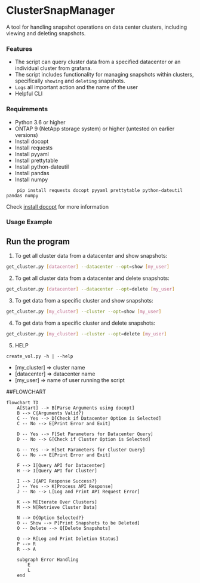 # ClusterSnapManager
A tool for handling snapshot operations on data center clusters, including viewing and deleting snapshots.


### Features
- The script can query cluster data from a specified datacenter or an individual cluster from grafana.
- The script includes functionality for managing snapshots within clusters, specifically `showing` and `deleting` snapshots.
- `Logs` all important action and the name of the user
- Helpful CLI

### Requirements
- Python 3.6 or higher
- ONTAP 9 (NetApp storage system) or higher (untested on earlier versions)
- Install docopt
- Install requests
- Install pyyaml
- Install prettytable
- Install python-dateutil
- Install pandas
- Install numpy

```bassh
    pip install requests docopt pyyaml prettytable python-dateutil pandas numpy

```
Check [install docopt](https://pypi.org/project/docopt/) for more information


### Usage Example
## Run the program


1. To get all cluster data from a datacenter and show snapshots:

```bash
get_cluster.py [datacenter] --datacenter --opt=show [my_user]

```  		
2. To get all cluster data from a datacenter and delete snapshots:

```bash
get_cluster.py [datacenter] --datacenter --opt=delete [my_user]

```  	
3. To get data from a specific cluster and show snapshots:

```bash
get_cluster.py [my_cluster] --cluster --opt=show [my_user]


```  
4. To get data from a specific cluster and delete snapshots:

```bash
get_cluster.py [my_cluster] --cluster --opt=delete [my_user]

```  
5. HELP
```
create_vol.py -h | --help
```

- [my_cluster] => cluster name
- [datacenter] => datacenter name
- [my_user] => name of user running the script



##FLOWCHART

```mermaid
flowchart TD
    A[Start] --> B[Parse Arguments using docopt]
    B --> C{Arguments Valid?}
    C -- Yes --> D[Check if Datacenter Option is Selected]
    C -- No --> E[Print Error and Exit]
    
    D -- Yes --> F[Set Parameters for Datacenter Query]
    D -- No --> G[Check if Cluster Option is Selected]
    
    G -- Yes --> H[Set Parameters for Cluster Query]
    G -- No --> E[Print Error and Exit]
    
    F --> I[Query API for Datacenter]
    H --> I[Query API for Cluster]
    
    I --> J{API Response Success?}
    J -- Yes --> K[Process API Response]
    J -- No --> L[Log and Print API Request Error]
    
    K --> M[Iterate Over Clusters]
    M --> N[Retrieve Cluster Data]
    
    N --> O{Option Selected?}
    O -- Show --> P[Print Snapshots to be Deleted]
    O -- Delete --> Q[Delete Snapshots]
    
    Q --> R[Log and Print Deletion Status]
    P --> R
    R --> A
    
    subgraph Error Handling
        E
        L
    end




```
